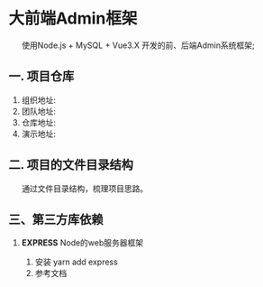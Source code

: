 
# 大前端Admin框架
&nbsp;&nbsp;&nbsp;&nbsp;&nbsp;&nbsp;使用Node.js + MySQL + Vue3.X 开发的前、后端Admin系统框架;
## 一. 项目仓库
1. 组织地址: 
2. 团队地址: 
3. 仓库地址: 
4. 演示地址: 
## 二. 项目的文件目录结构
&nbsp;&nbsp;&nbsp;&nbsp;&nbsp;&nbsp;通过文件目录结构，梳理项目思路。
## 三、第三方库依赖
1. **EXPRESS**
      Node的web服务器框架
   
   1. 安装
      yarn add express
   2. 参考文档


